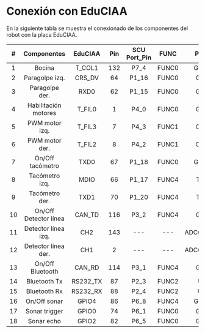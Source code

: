 # Conexión con EduCIAA

En la siguiente tabla se muestra el conexionado de los componentes del robot con la placa EduCIAA.


|  # |      Componentes       | EduCIAA  | Pin | SCU Port_Pin | FUNC  |  Periférico   |
|:--:|:----------------------:|:--------:|:---:|:------------:|:-----:|:-------------:|
| 1  | Bocina                 | T_COL1   | 132 | P7_4         | FUNC0 | GPIO3[12]     |
| 2  | Paragolpe izq.         | CRS_DV   | 64  | P1_16        | FUNC0 | GPIO0[3]      |
| 3  | Paragolpe der.         | RXD0     | 62  | P1_15        | FUNC0 | GPIO0[2]      |
| 4  | Habilitación motores   | T_FIL0   | 1   | P4_0         | FUNC0 | GPIO2[0]      |
| 5  | PWM motor izq.         | T_FIL3   | 7   | P4_3         | FUNC1 | CTOUT_3       |
| 6  | PWM motor der.         | T_FIL2   | 8   | P4_2         | FUNC1 | CTOUT_0       |
| 7  | On/Off tacómetro       | TXD0     | 67  | P1_18        | FUNC0 | GPIO0[13]     |
| 8  | Tacómetro izq.         | MDIO     | 66  | P1_17        | FUNC4 | T0_CAP3       |
| 9  | Tacómetro der.         | TXD1     | 70  | P1_20        | FUNC4 | T0_CAP2       |
| 10 | On/Off Detector línea  | CAN_TD   | 116 | P3_2         | FUNC4 | GPIO5[9]      |
| 11 | Detector línea izq.    | CH2      | 143 | ---          | ---   | ADC0_2/ADC1_2 |
| 12 | Detector línea der.    | CH1      | 2   | ---          | ---   | ADC0_1/ADC1_1 |
| 13 | On/Off Bluetooth       | CAN_RD   | 114 | P3_1         | FUNC4 | GPIO5[8]      |
| 14 | Bluetooth Tx           | RS232_TX | 87  | P2_3         | FUNC2 | U3_TXD        |
| 15 | Bluetooth Rx           | RS232_RX | 88  | P2_4         | FUNC2 | U3_RXD        |
| 16 | On/Off sonar           | GPIO4    | 86  | P6_8         | FUNC4 | GPIO5[16]     |
| 17 | Sonar trigger          | GPIO0    | 74  | P6_1         | FUNC0 | GPIO3[0]      |
| 18 | Sonar echo             | GPIO2    | 82  | P6_5         | FUNC0 | GPIO3[4]      |

